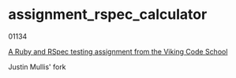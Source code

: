 # assignment_rspec_calculator

01134

[A Ruby and RSpec testing assignment from the Viking Code School](http://www.vikingcodeschool.com)

Justin Mullis' fork